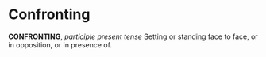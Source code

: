 # Confronting

**CONFRONTING**, _participle present tense_ Setting or standing face to face, or in opposition, or in presence of.